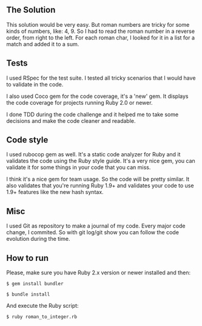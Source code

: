 ## The Solution

This solution would be very easy. But roman numbers are tricky for some kinds of numbers, like: 4, 9. So I had to read the roman number in a reverse order, from right to the left.
For each roman char, I looked for it in a list for a match and added it to a sum.

## Tests

I used RSpec for the test suite. I tested all tricky scenarios that I would have to validate in the code.

I also used Coco gem for the code coverage, it's a 'new' gem. It displays the code coverage for projects running Ruby 2.0 or newer.

I done TDD during the code challenge and it helped me to take some decisions and make the code cleaner and readable.

## Code style

I used rubocop gem as well. It's a static code analyzer for Ruby and it validates the code using the Ruby style guide. It's a very nice gem, you can validate it for some things in your code that you can miss. 

I think it's a nice gem for team usage. So the code will be pretty similar. 
It also validates that you're running Ruby 1.9+ and validates your code to use 1.9+ features like the new hash syntax.

## Misc

I used Git as repository to make a journal of my code. Every major code change, I commited. So with git log/git show you can follow the code evolution during the time.

## How to run

Please, make sure you have Ruby 2.x version or newer installed and then:

`$ gem install bundler`

`$ bundle install`

And execute the Ruby script:

`$ ruby roman_to_integer.rb`